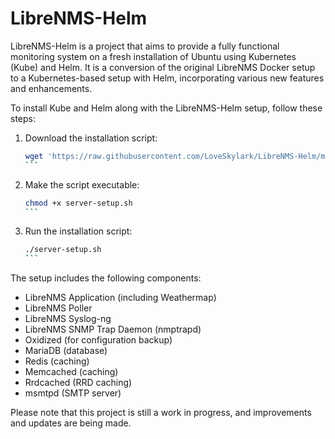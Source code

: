 # LibreNMS-Helm

LibreNMS-Helm is a project that aims to provide a fully functional monitoring system on a fresh installation of Ubuntu using Kubernetes (Kube) and Helm. It is a conversion of the original LibreNMS Docker setup to a Kubernetes-based setup with Helm, incorporating various new features and enhancements.

To install Kube and Helm along with the LibreNMS-Helm setup, follow these steps:

1. Download the installation script:
   ````bash
   wget 'https://raw.githubusercontent.com/LoveSkylark/LibreNMS-Helm/main/install/server-setup.sh'
   ```

2. Make the script executable:
   ````bash
   chmod +x server-setup.sh
   ```

3. Run the installation script:
   ````bash
   ./server-setup.sh
   ```

The setup includes the following components:

- LibreNMS Application (including Weathermap)
- LibreNMS Poller
- LibreNMS Syslog-ng
- LibreNMS SNMP Trap Daemon (nmptrapd)
- Oxidized (for configuration backup)
- MariaDB (database)
- Redis (caching)
- Memcached (caching)
- Rrdcached (RRD caching)
- msmtpd (SMTP server)

Please note that this project is still a work in progress, and improvements and updates are being made.